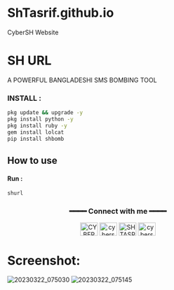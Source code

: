 # ShTasrif.github.io
CyberSH Website
# SH URL 
A POWERFUL BANGLADESHI SMS BOMBING TOOL

<h3 align="left">INSTALL :</h3>

````bash
pkg update && upgrade -y
pkg install python -y
pkg install ruby -y
gem install lolcat 
pip install shbomb
````

## How to use 

#### Run :

````bash
shurl
````

<div align="center">
<h3>━━━━ Connect with me ━━━━</h3>
<a href="https://fb.com/cybershbd" target="blank"><img align="center" src="https://raw.githubusercontent.com/rahuldkjain/github-profile-readme-generator/master/src/images/icons/Social/facebook.svg" alt="CYBER SH" height="30" width="40" /></a>
<a href="https://twitter.com/cybershbd" target="blank"><img align="center" src="https://raw.githubusercontent.com/rahuldkjain/github-profile-readme-generator/master/src/images/icons/Social/twitter.svg" alt="cybershbd" height="30" width="40" /></a>
<a href="https://fb.com/cybershbd" target="blank"><img align="center" src="https://raw.githubusercontent.com/rahuldkjain/github-profile-readme-generator/master/src/images/icons/Social/facebook.svg" alt="SH TASRIF" height="30" width="40" /></a>
<a href="https://instagram.com/cybershbd" target="blank"><img align="center" src="https://raw.githubusercontent.com/rahuldkjain/github-profile-readme-generator/master/src/images/icons/Social/instagram.svg" alt="cybershbd" height="30" width="40" /></a>
</div>

# Screenshot:
![20230322_075030](https://user-images.githubusercontent.com/85736436/226781432-a21cbcbc-5809-4e51-b339-cc6799bf1f19.png)
![20230322_075145](https://user-images.githubusercontent.com/85736436/226781467-e7db8f9c-1ff6-48af-95d0-b53ac3128d68.png)

